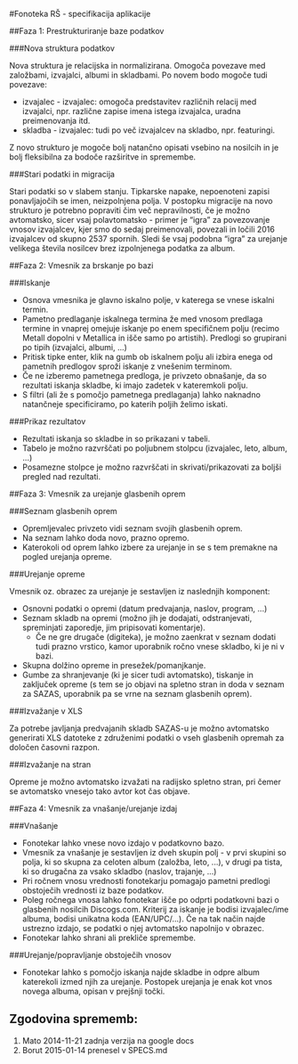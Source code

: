 #Fonoteka RŠ - specifikacija aplikacije

##Faza 1: Prestrukturiranje baze podatkov

###Nova struktura podatkov

Nova struktura je relacijska in normalizirana. Omogoča povezave med založbami, izvajalci, albumi in skladbami. Po novem bodo mogoče tudi povezave:
 * izvajalec - izvajalec: omogoča predstavitev različnih relacij med izvajalci, npr. različne zapise imena istega izvajalca, uradna preimenovanja itd. 
 * skladba - izvajalec: tudi po več izvajalcev na skladbo, npr. featuringi.

Z novo strukturo je mogoče bolj natančno opisati vsebino na nosilcih in je bolj fleksibilna za bodoče razširitve in spremembe.

###Stari podatki in migracija

Stari podatki so v slabem stanju. Tipkarske napake, nepoenoteni zapisi ponavljajočih se imen, neizpolnjena polja. V postopku migracije na novo strukturo je potrebno popraviti čim več nepravilnosti, če je možno avtomatsko, sicer vsaj polavtomatsko - primer je “igra” za povezovanje vnosov izvajalcev, kjer smo do sedaj preimenovali, povezali in ločili 2016 izvajalcev od skupno 2537 spornih. Sledi še vsaj podobna “igra” za urejanje velikega števila nosilcev brez izpolnjenega podatka za album.

##Faza 2: Vmesnik za brskanje po bazi

###Iskanje

 * Osnova vmesnika je glavno iskalno polje, v katerega se vnese iskalni termin.
 * Pametno predlaganje iskalnega termina že med vnosom predlaga termine in vnaprej omejuje iskanje po enem specifičnem polju (recimo Metall dopolni v Metallica in išče samo po artistih). Predlogi so grupirani po tipih (izvajalci, albumi, ...)
 * Pritisk tipke enter, klik na gumb ob iskalnem polju ali izbira enega od pametnih predlogov sproži iskanje z vnešenim terminom.
 * Če ne izberemo pametnega predloga, je privzeto obnašanje, da so rezultati iskanja skladbe, ki imajo zadetek v kateremkoli polju.
 * S filtri (ali že s pomočjo pametnega predlaganja) lahko naknadno natančneje specificiramo, po katerih poljih želimo iskati.

###Prikaz rezultatov

 * Rezultati iskanja so skladbe in so prikazani v tabeli.
 * Tabelo je možno razvrščati po poljubnem stolpcu (izvajalec, leto, album, ...)
 * Posamezne stolpce je možno razvrščati in skrivati/prikazovati za boljši pregled nad rezultati.


##Faza 3: Vmesnik za urejanje glasbenih oprem

###Seznam glasbenih oprem

 * Opremljevalec privzeto vidi seznam svojih glasbenih oprem.
 * Na seznam lahko doda novo, prazno opremo.
 * Katerokoli od oprem lahko izbere za urejanje in se s tem premakne na pogled urejanja opreme.

###Urejanje opreme

Vmesnik oz. obrazec za urejanje je sestavljen iz naslednjih komponent:
 * Osnovni podatki o opremi (datum predvajanja, naslov, program, ...)
 * Seznam skladb na opremi (možno jih je dodajati, odstranjevati, spreminjati zaporedje, jim pripisovati komentarje).
   * Če ne gre drugače (digiteka), je možno zaenkrat v seznam dodati tudi prazno vrstico, kamor uporabnik ročno vnese skladbo, ki je ni v bazi.
 * Skupna dolžino opreme in presežek/pomanjkanje.
 * Gumbe za shranjevanje (ki je sicer tudi avtomatsko), tiskanje in zaključek opreme (s tem se jo objavi na spletno stran in doda v seznam za SAZAS, uporabnik pa se vrne na seznam glasbenih oprem).

###Izvažanje v XLS

Za potrebe javljanja predvajanih skladb SAZAS-u je možno avtomatsko generirati XLS datoteke z združenimi podatki o vseh glasbenih opremah za določen časovni razpon.

###Izvažanje na stran

Opreme je možno avtomatsko izvažati na radijsko spletno stran, pri čemer se avtomatsko vnesejo tako avtor kot čas objave.

##Faza 4: Vmesnik za vnašanje/urejanje izdaj

###Vnašanje
 * Fonotekar lahko vnese novo izdajo v podatkovno bazo.
 * Vmesnik za vnašanje je sestavljen iz dveh skupin polj - v prvi skupini so polja, ki so skupna za celoten album (založba, leto, ...), v drugi pa tista, ki so drugačna za vsako skladbo (naslov, trajanje, ...)
 * Pri ročnem vnosu vrednosti fonotekarju pomagajo pametni predlogi obstoječih vrednosti iz baze podatkov.
 * Poleg ročnega vnosa lahko fonotekar išče po odprti podatkovni bazi o glasbenih nosilcih Discogs.com. Kriterij za iskanje je bodisi izvajalec/ime albuma, bodisi unikatna koda (EAN/UPC/...). Če na tak način najde ustrezno izdajo, se podatki o njej avtomatsko napolnijo v obrazec.
 * Fonotekar lahko shrani ali prekliče spremembe.

###Urejanje/popravljanje obstoječih vnosov
 * Fonotekar lahko s pomočjo iskanja najde skladbe in odpre album katerekoli izmed njih za urejanje. Postopek urejanja je enak kot vnos novega albuma, opisan v prejšnji točki.

## Zgodovina sprememb:
1. Mato 2014-11-21 zadnja verzija na google docs
2. Borut 2015-01-14 prenesel v SPECS.md
 
